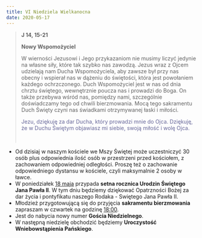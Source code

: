```yaml
---
title: VI Niedziela Wielkanocna
date: 2020-05-17
---
```


> **J 14, 15-21**
>
> **Nowy Wspomożyciel**
>
> W wierności Jezusowi i Jego przykazaniom nie musimy liczyć jedynie na własne siły, które tak szybko nas zawodzą. Jezus wraz z Ojcem udzielają nam Ducha Wspomożyciela, aby zawsze był przy nas obecny i wspierał nas w dążeniu do świętości, która jest powołaniem każdego ochrzczonego. Duch Wspomożyciel jest w nas od dnia chrztu świętego, wewnętrznie poucza nas i prowadzi do Boga. On także przebywa wśród nas, pomiędzy nami, szczególnie doświadczamy tego od chwili bierzmowania. Mocą tego sakramentu Duch Święty czyni nas świadkami otrzymywanej łaski i miłości.
>
> <span style="color: #666699;">Jezu, dziękuję za dar Ducha, który prowadzi mnie do Ojca. Dziękuję, że w Duchu Świętym objawiasz mi siebie, swoją miłość i wolę Ojca. </span>
>
> &nbsp;

- Od dzisiaj w naszym kościele we Mszy Świętej może uczestniczyć 30 osób plus odpowiednia ilość osób w przestrzeni przed kościołem, z zachowaniem odpowiedniej odległości. Proszę też o zachowanie odpowiedniego dystansu w kościele, czyli maksymalnie 2 osoby w ławce.
- W poniedziałek <u>18 maja</u> przypada **setna rocznica Urodzin Świętego Jana Pawła II**. W tym dniu będziemy dziękować Opatrzności Bożej za dar życia i pontyfikatu naszego Rodaka - Swiętego Jana Pawła II.
- Młodzież przygotowującą się do przyjęcia **sakramentu bierzmowania** zapraszam w czwartek na godzinę <u>18:00</u>.
- Jest do nabycia nowy numer **Gościa Niedzielnego**.
- W następną niedzielę obchodzić będziemy **Uroczystość Wniebowstąpienia Pańskiego**.

